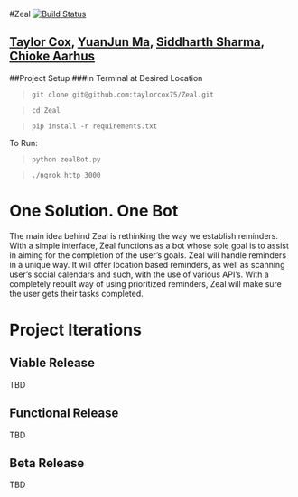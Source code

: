 #Zeal [![Build Status](https://travis-ci.org/taylorcox75/Zeal.svg?branch=master)](https://travis-ci.org/taylorcox75/Zeal)

## [Taylor Cox](http://taylorcox75@gmail.com), [YuanJun Ma](http://yuanma@email.arizona.edu), [Siddharth Sharma](http://siddi.sharma@gmail.com),[ Chioke Aarhus](http://caarhus@email.arizona.edu)

##Project Setup
###In Terminal at Desired Location
>`git clone git@github.com:taylorcox75/Zeal.git`

>`cd Zeal`

>`pip install -r requirements.txt`

To Run:

>`python zealBot.py`

>`./ngrok http 3000`

# One Solution.  One Bot

The main idea behind Zeal is rethinking the way we establish reminders. With a simple interface, Zeal functions as a bot whose sole goal is to assist in aiming for the completion of the user’s goals. Zeal will handle reminders in a unique way. It will offer location based reminders, as well as scanning user’s social calendars and such, with the use of various API’s. With a completely rebuilt way of using prioritized reminders, Zeal will make sure the user gets their tasks completed.


# Project Iterations
## **Viable Release**
TBD

## **Functional Release**
TBD

## **Beta Release**
TBD

